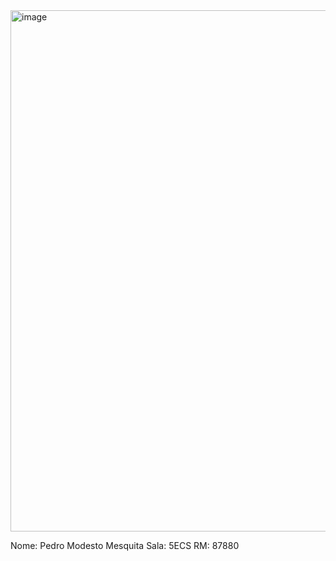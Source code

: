 <img width="690" height="834" alt="image" src="https://github.com/user-attachments/assets/bd0c4532-7466-4fc2-85c2-1320fbdc7a43" />

Nome:   Pedro Modesto Mesquita
Sala:   5ECS
RM:     87880
